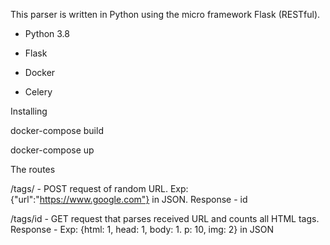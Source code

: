 This parser is written in Python using the micro framework Flask (RESTful).

- Python 3.8

- Flask

- Docker

- Celery



Installing

docker-compose build

docker-compose up



The routes

/tags/ - POST request of random URL. Exp: {"url":"https://www.google.com"} in JSON. Response - id

/tags/id - GET request that parses received URL and counts all HTML tags. Response - Exp: {html: 1, head: 1, body: 1. p: 10, img: 2} in JSON
